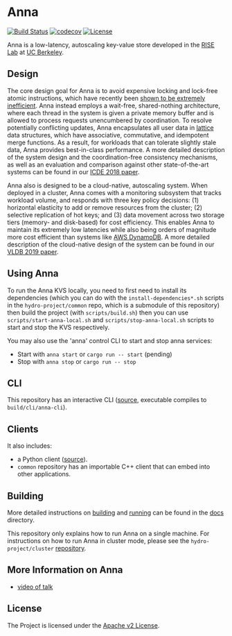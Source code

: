 # Anna

[![Build Status](https://travis-ci.com/hydro-project/anna.svg?branch=master)](https://travis-ci.com/andrewdavidmackenzie/anna)
[![codecov](https://codecov.io/gh/hydro-project/anna/branch/master/graph/badge.svg)](https://codecov.io/gh/andrewdavidmackenzie/anna)
[![License](https://img.shields.io/badge/license-Apache--2.0-blue.svg)](https://opensource.org/licenses/Apache-2.0)

Anna is a low-latency, autoscaling key-value store developed in the [RISE Lab](https://rise.cs.berkeley.edu) at [UC Berkeley](https://berkeley.edu). 

## Design

The core design goal for Anna is to avoid expensive locking and lock-free atomic instructions, 
which have recently been [shown to be extremely inefficient](http://www.jmfaleiro.com/pubs/latch-free-cidr2017.pdf). 
Anna instead employs a wait-free, shared-nothing architecture, where each thread in the system is given a private memory 
buffer and is allowed to process requests unencumbered by coordination. To resolve potentially conflicting updates, 
Anna encapsulates all user data in [lattice](https://en.wikipedia.org/wiki/Lattice_(order)) data structures, which have 
associative, commutative, and idempotent merge functions. As a result, for workloads that can tolerate slightly stale 
data, Anna provides best-in-class performance. A more detailed description of the system design and the coordination-free 
consistency mechanisms, as well as an evaluation and comparison against other state-of-the-art systems can be found 
in our [ICDE 2018 paper](http://db.cs.berkeley.edu/jmh/papers/anna_ieee18.pdf).

Anna also is designed to be a cloud-native, autoscaling system. When deployed in a cluster, 
Anna comes with a monitoring subsystem that tracks workload volume, and responds with three key policy decisions: 
(1) horizontal elasticity to add or remove resources from the cluster; (2) selective replication of hot keys; and 
(3) data movement across two storage tiers (memory- and disk-based) for cost efficiency. This enables Anna to maintain 
its extremely low latencies while also being orders of magnitude more cost efficient than systems like 
[AWS DynamoDB](https://aws.amazon.com/dynamodb). A more detailed description of the cloud-native design of the system 
can be found in our [VLDB 2019 paper](http://www.vikrams.io/papers/anna-vldb19.pdf).

## Using Anna

To run the Anna KVS locally, you need to first need to install its dependencies (which you can do with the
`install-dependencies*.sh` scripts in the `hydro-project/common` repo, which is a submodule of this repository) then
build the project (with `scripts/build.sh`) then you can use `scripts/start-anna-local.sh` and 
`scripts/stop-anna-local.sh` scripts to start and stop the KVS respectively. 

You may also use the 'anna' control CLI to start and stop anna services:
* Start with `anna start` or `cargo run -- start` (pending)
* Stop with `anna stop` or `cargo run -- stop`

## CLI
This repository has an interactive CLI ([source](client/cpp/cli.cpp), executable compiles to `build/cli/anna-cli`).

## Clients
It also includes:
* a Python client ([source](client/python/anna/client.py)).
* `common` repository has an importable C++ client that can embed into other applications.

## Building
More detailed instructions on [building](docs/building-anna.md) and [running](docs/local-mode.md) can be found in the
[docs](docs) directory. 

This repository only explains how to run Anna on a single machine. 
For instructions on how to run Anna in cluster mode, please see the `hydro-project/cluster` 
[repository](https://github.com/hydro-project/cluster).

## More Information on Anna
* [video of talk](https://www.youtube.com/watch?v=9qU1zO9wCNs&t=2036s)
## License

The Project is licensed under the [Apache v2 License](LICENSE).
